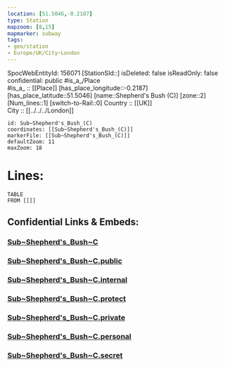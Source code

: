 ```yaml
---
location: [51.5046,-0.2187] 
type: Station 
mapzoom: [8,15] 
mapmarker: subway 
tags:
- geo/station
- Europe/UK/City~London
---
```

SpocWebEntityId: 156071
[StationSId::] 
isDeleted: false
isReadOnly: false
confidential: public
#is_a_/Place  
#is_a_ :: [[Place]] 
[has_place_longitude::-0.2187] 
[has_place_latitude::51.5046] 
[name::Shepherd's Bush (C)] 
[zone::2] 
[Num_lines::1] 
[switch-to-Rail::0] 
Country :: [[UK]]  
City :: [[../../../London]]  


```leaflet
id: Sub~Shepherd's_Bush_(C)
coordinates: [[Sub~Shepherd's_Bush_(C)]] 
markerFile: [[Sub~Shepherd's_Bush_(C)]] 
defaultZoom: 11 
maxZoom: 18
```


# Lines: 
```dataview
TABLE 
FROM [[]] 
```


## Confidential Links & Embeds: 

### [Sub~Shepherd's_Bush~C](/_Standards/Earth/Continent/Europe/Europe~North/UK/England/Regions~England/London,Greater/cities~GreaterLondon/Underground/Station/Sub~Shepherd's_Bush~C.md) 

### [Sub~Shepherd's_Bush~C.public](/_public/Earth/Continent/Europe/Europe~North/UK/England/Regions~England/London,Greater/cities~GreaterLondon/Underground/Station/Sub~Shepherd's_Bush~C.public.md) 

### [Sub~Shepherd's_Bush~C.internal](/_internal/Earth/Continent/Europe/Europe~North/UK/England/Regions~England/London,Greater/cities~GreaterLondon/Underground/Station/Sub~Shepherd's_Bush~C.internal.md) 

### [Sub~Shepherd's_Bush~C.protect](/_protect/Earth/Continent/Europe/Europe~North/UK/England/Regions~England/London,Greater/cities~GreaterLondon/Underground/Station/Sub~Shepherd's_Bush~C.protect.md) 

### [Sub~Shepherd's_Bush~C.private](/_private/Earth/Continent/Europe/Europe~North/UK/England/Regions~England/London,Greater/cities~GreaterLondon/Underground/Station/Sub~Shepherd's_Bush~C.private.md) 

### [Sub~Shepherd's_Bush~C.personal](/_personal/Earth/Continent/Europe/Europe~North/UK/England/Regions~England/London,Greater/cities~GreaterLondon/Underground/Station/Sub~Shepherd's_Bush~C.personal.md) 

### [Sub~Shepherd's_Bush~C.secret](/_secret/Earth/Continent/Europe/Europe~North/UK/England/Regions~England/London,Greater/cities~GreaterLondon/Underground/Station/Sub~Shepherd's_Bush~C.secret.md)

